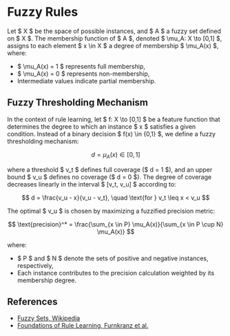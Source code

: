 # Fuzzy Rules

Let $ X $ be the space of possible instances, and $ A $ a fuzzy set defined on $ X $. The membership function of $ A $, denoted $ \mu_A: X \to [0,1] $, assigns to each element $ x \in X $ a degree of membership $ \mu_A(x) $, where:

- $ \mu_A(x) = 1 $ represents full membership,
- $ \mu_A(x) = 0 $ represents non-membership,
- Intermediate values indicate partial membership.

## Fuzzy Thresholding Mechanism

In the context of rule learning, let $ f: X \to [0,1] $ be a feature function that determines the degree to which an instance $ x $ satisfies a given condition. Instead of a binary decision $ f(x) \in \{0,1\} $, we define a fuzzy thresholding mechanism:

$$
d = \mu_A(x) \in [0,1]
$$

where a threshold $ v_t $ defines full coverage ($ d = 1 $), and an upper bound $ v_u $ defines no coverage ($ d = 0 $). The degree of coverage decreases linearly in the interval $ [v_t, v_u] $ according to:

$$
d = \frac{v_u - x}{v_u - v_t}, \quad \text{for } v_t \leq x < v_u
$$

The optimal $ v_u $ is chosen by maximizing a fuzzified precision metric:

$$
\text{precision}^* = \frac{\sum_{x \in P} \mu_A(x)}{\sum_{x \in P \cup N} \mu_A(x)}
$$

where:

- $ P $ and $ N $ denote the sets of positive and negative instances, respectively,
- Each instance contributes to the precision calculation weighted by its membership degree.


## References

* [Fuzzy Sets, Wikipedia](https://en.wikipedia.org/wiki/Fuzzy_set)
* [Foundations of Rule Learning, Furnkranz et al.](https://link.springer.com/book/10.1007/978-3-540-75197-7)